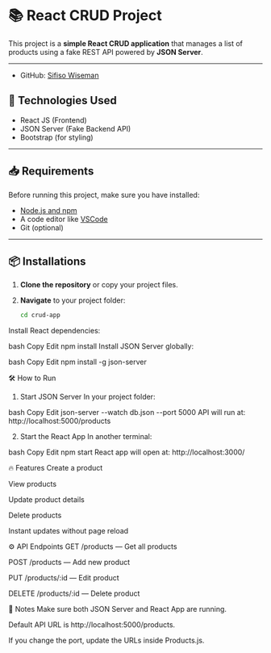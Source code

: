 # 📚 React CRUD Project

This project is a **simple React CRUD application** that manages a list of products using a fake REST API powered by **JSON Server**.

---

- GitHub: [Sifiso Wiseman](https://github.com/SifisoDev-web)

## 🚀 Technologies Used

- React JS (Frontend)
- JSON Server (Fake Backend API)
- Bootstrap (for styling)

---

## 📥 Requirements

Before running this project, make sure you have installed:

- [Node.js and npm](https://nodejs.org/en/)
- A code editor like [VSCode](https://code.visualstudio.com/)
- Git (optional)

---

## 📦 Installations

1. **Clone the repository** or copy your project files.

2. **Navigate** to your project folder:

   ```bash
   cd crud-app
Install React dependencies:

bash
Copy
Edit
npm install
Install JSON Server globally:

bash
Copy
Edit
npm install -g json-server
 
🛠 How to Run
1. Start JSON Server
In your project folder:

bash
Copy
Edit
json-server --watch db.json --port 5000
API will run at: http://localhost:5000/products

2. Start the React App
In another terminal:

bash
Copy
Edit
npm start
React app will open at: http://localhost:3000/

🔥 Features
Create a product

View products

Update product details

Delete products

Instant updates without page reload

⚙️ API Endpoints
GET /products — Get all products

POST /products — Add new product

PUT /products/:id — Edit product

DELETE /products/:id — Delete product

🛑 Notes
Make sure both JSON Server and React App are running.

Default API URL is http://localhost:5000/products.

If you change the port, update the URLs inside Products.js.